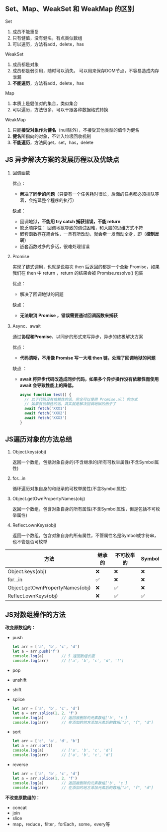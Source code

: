 ## Set、Map、WeakSet 和 WeakMap 的区别

Set

1. 成员不能重复
2. 只有健值，没有健名，有点类似数组
3. 可以遍历，方法有add，delete，has

WeakSet

1. 成员都是对象
2. 成员都是弱引用，随时可以消失。 可以用来保存DOM节点，不容易造成内存泄漏
3. **不能遍历**，方法有add，delete，has

Map

1. 本质上是健值对的集合，类似集合
2. 可以遍历，方法很多，可以干跟各种数据格式转换

WeakMap

1. 只能**接受对象作为健名**（null除外），不接受其他类型的值作为健名
2. **健名**所指向的对象，不计入垃圾回收机制
3. **不能遍历**，方法同get，set，has，delete

## JS 异步解决方案的发展历程以及优缺点

1. 回调函数

   优点：

   * **解决了同步的问题**（只要有一个任务耗时很长，后面的任务都必须排队等着，会拖延整个程序的执行）

   缺点：

   * 回调地狱，**不能用 try catch 捕获错误，不能 return**
   * 缺乏顺序性： 回调地狱导致的调试困难，和大脑的思维方式不符
   * 嵌套函数存在耦合性，一旦有所改动，就会牵一发而动全身，即（**控制反转**）
   * 嵌套函数过多的多话，很难处理错误

2. Promise

   实现了链式调用，也就是说每次 then 后返回的都是一个全新 Promise，如果我们在 then 中 return ，return 的结果会被 Promise.resolve() 包装

   优点：

   * 解决了回调地狱的问题

   缺点：

   * **无法取消 Promise ，错误需要通过回调函数来捕获**

3. Async、await

   通过**协程和Promise**，以同步的形式来写异步，异步的终极解决方案

   优点：

   * **代码清晰，不用像 Promise 写一大堆 then 链，处理了回调地狱的问题**

   缺点 ：

   * **await 将异步代码改造成同步代码，如果多个异步操作没有依赖性而使用 await 会导致性能上的降低。**

     ```js
     async function test() {
       // 以下代码没有依赖性的话，完全可以使用 Promise.all 的方式
       // 如果有依赖性的话，其实就是解决回调地狱的例子了
       await fetch('XXX1')
       await fetch('XXX2')
       await fetch('XXX3')
     }
     ```

## JS遍历对象的方法总结

1. Object.keys(obj)

   返回一个数组，包括对象自身的(不含继承的)所有可枚举属性(不含Symbol属性)

2. for...in

   循环遍历对象自身的和继承的可枚举属性(不含Symbol属性)

3. Object.getOwnPropertyNames(obj)

   返回一个数组，包含对象自身的所有属性(不含Symbol属性，但是包括不可枚举属性)

4. Reflect.ownKeys(obj)

   返回一个数组，包含对象自身的所有属性，不管属性名是Symbol或字符串，也不管是否可枚举

| 方法                            | 继承的 | 不可枚举的 | Symbol |
| ------------------------------- | ------ | ---------- | ------ |
| Object.keys(obj)                | ❌      | ❌          | ❌      |
| for...in                        | ✅      | ❌          | ❌      |
| Object.getOwnPropertyNames(obj) | ❌      | ✅          | ❌      |
| Reflect.ownKeys(obj)            | ❌      | ✅          | ✅      |

## JS对数组操作的方法

**改变原数组的：**

* push

  ``` js
  let arr = ['a', 'b', 'c', 'd']
  let a = arr.push('f')
  console.log(a)        // 5 返回数组长度
  console.log(arr)      // ['a', 'b', 'c', 'd', 'f']
  ```

* pop

* unshift

* shift

* splice

  ``` js
  let arr = ['a', 'b', 'c', 'd']
  let a = arr.splice(1, 2, 'f')
  console.log(a)        // 返回被删除的元素数组['b', 'c'] 
  console.log(arr)      // 在添加的地方添加元素后的数组["a", "f", "d"]
  ```

* sort

  ``` js
  let arr = ['c', 'a', 'd', 'b']
  let a = arr.sort()
  console.log(a)        // ['a', 'b', 'c', 'd']
  console.log(arr)      // ['a', 'b', 'c', 'd']
  ```

* reverse

  ``` js
  let arr = ['a', 'b', 'c', 'd']
  let a = arr.splice(1, 2, 'f')
  console.log(a)        // 返回被删除的元素数组['b', 'c'] 
  console.log(arr)      // 在添加的地方添加元素后的数组["a", "f", "d"]
  ```

**不改变原数组的：**

* concat
* join
* slice
* map，reduce，filter，forEach，some，every等